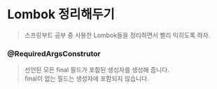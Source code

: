#  Lombok 정리해두기
> 스프링부트 공부 중 사용한 Lombok들을 정리하면서 빨리 익히도록 하자.

### @RequiredArgsConstrutor
> 선언된 모든 final 필드가 포함된 생성자를 생성해 줍니다.  
> final이 없는 필드는 생성자에 포함되지 않습니다.
